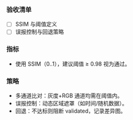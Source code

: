 ### 验收清单
- [ ] SSIM 与阈值定义
- [ ] 误报控制与回退策略

### 指标
- 使用 SSIM（0..1），建议阈值 ≥ 0.98 视为通过。

### 策略
- 多通道比对：灰度+RGB 通道均需在阈值内。
- 误报控制：动态区域遮罩（如时间/随机数据）。
- 回退：不达标则阻断 validated，记录差异图。
